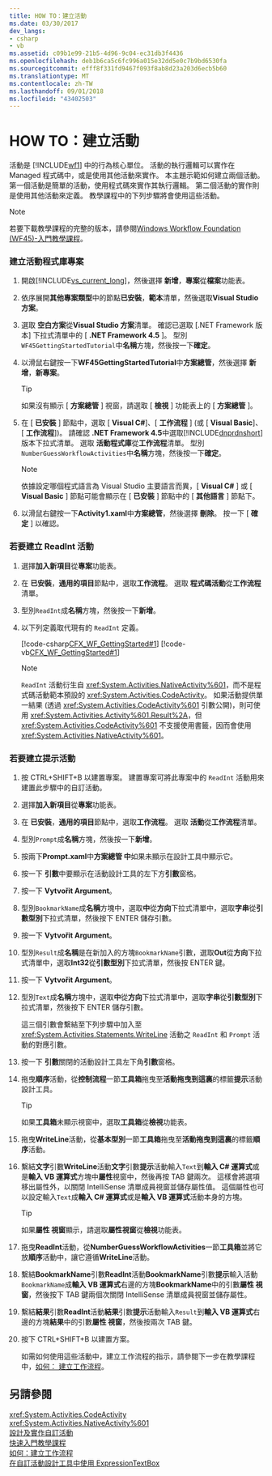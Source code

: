 ```yaml
---
title: HOW TO：建立活動
ms.date: 03/30/2017
dev_langs:
- csharp
- vb
ms.assetid: c09b1e99-21b5-4d96-9c04-ec31db3f4436
ms.openlocfilehash: deb1b6ca5c6fc996a015e32dd5e0c7b9bd6530fa
ms.sourcegitcommit: efff8f331fd9467f093f8ab8d23a203d6ecb5b60
ms.translationtype: MT
ms.contentlocale: zh-TW
ms.lasthandoff: 09/01/2018
ms.locfileid: "43402503"
---
```

# <a name="how-to-create-an-activity"></a>HOW TO：建立活動
活動是 [!INCLUDE[wf1](../../../includes/wf1-md.md)] 中的行為核心單位。 活動的執行邏輯可以實作在 Managed 程式碼中，或是使用其他活動來實作。 本主題示範如何建立兩個活動。 第一個活動是簡單的活動，使用程式碼來實作其執行邏輯。 第二個活動的實作則是使用其他活動來定義。 教學課程中的下列步驟將會使用這些活動。  
  
> [!NOTE]
>  若要下載教學課程的完整的版本，請參閱[Windows Workflow Foundation (WF45)-入門教學課程](https://go.microsoft.com/fwlink/?LinkID=248976)。  
  
### <a name="to-create-the-activity-library-project"></a>建立活動程式庫專案  
  
1.  開啟[!INCLUDE[vs_current_long](../../../includes/vs-current-long-md.md)]，然後選擇 **新增**，**專案**從**檔案**功能表。  
  
2.  依序展開**其他專案類型**中的節點**已安裝**，**範本**清單，然後選取**Visual Studio 方案**。  
  
3.  選取 **空白方案**從**Visual Studio 方案**清單。 確認已選取 [.NET Framework 版本] 下拉式清單中的 [ **.NET Framework 4.5** ]。 型別`WF45GettingStartedTutorial`中**名稱**方塊，然後按一下**確定**。  
  
4.  以滑鼠右鍵按一下**WF45GettingStartedTutorial**中**方案總管**，然後選擇 **新增**，**新專案**。  
  
    > [!TIP]
    >  如果沒有顯示 [ **方案總管** ] 視窗，請選取 [ **檢視** ] 功能表上的 [ **方案總管** ]。  
  
5.  在 [ **已安裝** ] 節點中，選取 [ **Visual C#**]、[ **工作流程** ] (或 [ **Visual Basic**]、[ **工作流程**])。 請確認 **.NET Framework 4.5**中選取[!INCLUDE[dnprdnshort](../../../includes/dnprdnshort-md.md)]版本下拉式清單。 選取 **活動程式庫**從**工作流程**清單。 型別`NumberGuessWorkflowActivities`中**名稱**方塊，然後按一下**確定**。  
  
    > [!NOTE]
    >  依據設定哪個程式語言為 Visual Studio 主要語言而異，[ **Visual C#** ] 或 [ **Visual Basic** ] 節點可能會顯示在 [ **已安裝** ] 節點中的 [ **其他語言** ] 節點下。  
  
6.  以滑鼠右鍵按一下**Activity1.xaml**中**方案總管**，然後選擇 **刪除**。 按一下 [ **確定** ] 以確認。  
  
### <a name="to-create-the-readint-activity"></a>若要建立 ReadInt 活動  
  
1.  選擇**加入新項目**從**專案**功能表。  
  
2.  在 **已安裝**，**通用的項目**節點中，選取**工作流程**。 選取 **程式碼活動**從**工作流程**清單。  
  
3.  型別`ReadInt`成**名稱**方塊，然後按一下**新增**。  
  
4.  以下列定義取代現有的 `ReadInt` 定義。  
  
     [!code-csharp[CFX_WF_GettingStarted#1](../../../samples/snippets/csharp/VS_Snippets_CFX/cfx_wf_gettingstarted/cs/readint.cs#1)]
     [!code-vb[CFX_WF_GettingStarted#1](../../../samples/snippets/visualbasic/VS_Snippets_CFX/cfx_wf_gettingstarted/vb/readint.vb#1)]  
  
    > [!NOTE]
    >  `ReadInt` 活動衍生自 <xref:System.Activities.NativeActivity%601>，而不是程式碼活動範本預設的 <xref:System.Activities.CodeActivity>。 如果活動提供單一結果 (透過 <xref:System.Activities.CodeActivity%601> 引數公開)，則可使用 <xref:System.Activities.Activity%601.Result%2A>，但 <xref:System.Activities.CodeActivity%601> 不支援使用書籤，因而會使用 <xref:System.Activities.NativeActivity%601>。  
  
### <a name="to-create-the-prompt-activity"></a>若要建立提示活動  
  
1.  按 CTRL+SHIFT+B 以建置專案。 建置專案可將此專案中的 `ReadInt` 活動用來建置此步驟中的自訂活動。  
  
2.  選擇**加入新項目**從**專案**功能表。  
  
3.  在 **已安裝**，**通用的項目**節點中，選取**工作流程**。 選取 **活動**從**工作流程**清單。  
  
4.  型別`Prompt`成**名稱**方塊，然後按一下**新增**。  
  
5.  按兩下**Prompt.xaml**中**方案總管 中**如果未顯示在設計工具中顯示它。  
  
6.  按一下 **引數**中要顯示在活動設計工具的左下方**引數**窗格。  
  
7.  按一下  **Vytvořit Argument**。  
  
8.  型別`BookmarkName`成**名稱**方塊中，選取**中**從**方向**下拉式清單中，選取**字串**從**引數型別**下拉式清單，然後按下 ENTER 儲存引數。  
  
9. 按一下  **Vytvořit Argument**。  
  
10. 型別`Result`成**名稱**是在新加入的方塊`BookmarkName`引數，選取**Out**從**方向**下拉式清單中，選取**Int32**從**引數型別**下拉式清單，然後按 ENTER 鍵。  
  
11. 按一下  **Vytvořit Argument**。  
  
12. 型別`Text`成**名稱**方塊中，選取**中**從**方向**下拉式清單中，選取**字串**從**引數型別**下拉式清單，然後按下 ENTER 儲存引數。  
  
     這三個引數會繫結至下列步驟中加入至 <xref:System.Activities.Statements.WriteLine> 活動之 `ReadInt` 和 `Prompt` 活動的對應引數。  
  
13. 按一下 **引數**關閉的活動設計工具左下角**引數**窗格。  
  
14. 拖曳**順序**活動，從**控制流程**一節**工具箱**拖曳至**活動拖曳到這裏**的標籤**提示**活動設計工具。  
  
    > [!TIP]
    >  如果**工具箱**未顯示視窗中，選取**工具箱**從**檢視**功能表。  
  
15. 拖曳**WriteLine**活動，從**基本型別**一節**工具箱**拖曳至**活動拖曳到這裏**的標籤**順序**活動。  
  
16. 繫結**文字**引數**WriteLine**活動**文字**引數**提示**活動輸入`Text`到**輸入 C# 運算式**或是**輸入 VB 運算式**方塊中**屬性**視窗中，然後再按 TAB 鍵兩次。 這樣會將選項移出屬性外，以關閉 IntelliSense 清單成員視窗並儲存屬性值。 這個屬性也可以設定輸入`Text`成**輸入 C# 運算式**或是**輸入 VB 運算式**活動本身的方塊。  
  
    > [!TIP]
    >  如果**屬性 視窗**顯示，請選取**屬性視窗**從**檢視**功能表。  
  
17. 拖曳**ReadInt**活動，從**NumberGuessWorkflowActivities**一節**工具箱**並將它放**順序**活動中，讓它遵循**WriteLine**活動。  
  
18. 繫結**BookmarkName**引數**ReadInt**活動**BookmarkName**引數**提示**輸入活動`BookmarkName`成**輸入 VB 運算式**右邊的方塊**BookmarkName**中的引數**屬性 視窗**，然後按下 TAB 鍵兩個次關閉 IntelliSense 清單成員視窗並儲存屬性。  
  
19. 繫結**結果**引數**ReadInt**活動**結果**引數**提示**活動輸入`Result`到**輸入 VB 運算式**右邊的方塊**結果**中的引數**屬性 視窗**，然後按兩次 TAB 鍵。  
  
20. 按下 CTRL+SHIFT+B 以建置方案。  
  
     如需如何使用這些活動中，建立工作流程的指示，請參閱下一步在教學課程中，[如何： 建立工作流程](../../../docs/framework/windows-workflow-foundation/how-to-create-a-workflow.md)。  
  
## <a name="see-also"></a>另請參閱  
 <xref:System.Activities.CodeActivity>  
 <xref:System.Activities.NativeActivity%601>  
 [設計及實作自訂活動](../../../docs/framework/windows-workflow-foundation/designing-and-implementing-custom-activities.md)  
 [快速入門教學課程](../../../docs/framework/windows-workflow-foundation/getting-started-tutorial.md)  
 [如何：建立工作流程](../../../docs/framework/windows-workflow-foundation/how-to-create-a-workflow.md)  
 [在自訂活動設計工具中使用 ExpressionTextBox](../../../docs/framework/windows-workflow-foundation/samples/using-the-expressiontextbox-in-a-custom-activity-designer.md)
